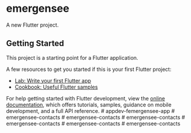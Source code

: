 # emergensee

A new Flutter project.

## Getting Started

This project is a starting point for a Flutter application.

A few resources to get you started if this is your first Flutter project:

- [Lab: Write your first Flutter app](https://docs.flutter.dev/get-started/codelab)
- [Cookbook: Useful Flutter samples](https://docs.flutter.dev/cookbook)

For help getting started with Flutter development, view the
[online documentation](https://docs.flutter.dev/), which offers tutorials,
samples, guidance on mobile development, and a full API reference.
#   a p p d e v - f e m e r g e n s e e - a p p  
 #   e m e r g e n s e e - c o n t a c t s  
 #   e m e r g e n s e e - c o n t a c t s  
 #   e m e r g e n s e e - c o n t a c t s  
 #   e m e r g e n s e e - c o n t a c t s  
 #   e m e r g e n s e e - c o n t a c t s  
 #   e m e r g e n s e e - c o n t a c t s  
 